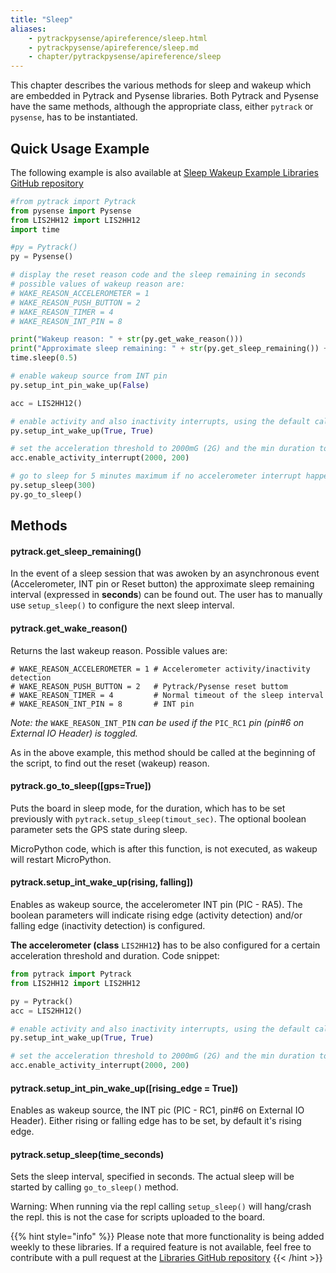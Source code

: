 ```yaml
---
title: "Sleep"
aliases:
    - pytrackpysense/apireference/sleep.html
    - pytrackpysense/apireference/sleep.md
    - chapter/pytrackpysense/apireference/sleep
---
```


This chapter describes the various methods for sleep and wakeup which are embedded in Pytrack and Pysense libraries. Both Pytrack and Pysense have the same methods, although the appropriate class, either `pytrack` or `pysense`, has to be instantiated.

## Quick Usage Example

The following example is also available at [Sleep Wakeup Example Libraries GitHub repository](https://github.com/pycom/pycom-libraries/blob/master/examples/accelerometer_wake/main.py)

```python
#from pytrack import Pytrack
from pysense import Pysense
from LIS2HH12 import LIS2HH12
import time

#py = Pytrack()
py = Pysense()

# display the reset reason code and the sleep remaining in seconds
# possible values of wakeup reason are:
# WAKE_REASON_ACCELEROMETER = 1
# WAKE_REASON_PUSH_BUTTON = 2
# WAKE_REASON_TIMER = 4
# WAKE_REASON_INT_PIN = 8

print("Wakeup reason: " + str(py.get_wake_reason()))
print("Approximate sleep remaining: " + str(py.get_sleep_remaining()) + " sec")
time.sleep(0.5)

# enable wakeup source from INT pin
py.setup_int_pin_wake_up(False)

acc = LIS2HH12()

# enable activity and also inactivity interrupts, using the default callback handler
py.setup_int_wake_up(True, True)

# set the acceleration threshold to 2000mG (2G) and the min duration to 200ms
acc.enable_activity_interrupt(2000, 200)

# go to sleep for 5 minutes maximum if no accelerometer interrupt happens
py.setup_sleep(300)
py.go_to_sleep()
```

## Methods

#### pytrack.get\_sleep\_remaining()

In the event of a sleep session that was awoken by an asynchronous event (Accelerometer, INT pin or Reset button) the approximate sleep remaining interval (expressed in **seconds**) can be found out. The user has to manually use `setup_sleep()` to configure the next sleep interval.

#### pytrack.get\_wake\_reason()

Returns the last wakeup reason. Possible values are:

```text
# WAKE_REASON_ACCELEROMETER = 1 # Accelerometer activity/inactivity detection
# WAKE_REASON_PUSH_BUTTON = 2   # Pytrack/Pysense reset buttom
# WAKE_REASON_TIMER = 4         # Normal timeout of the sleep interval
# WAKE_REASON_INT_PIN = 8       # INT pin
```

_Note: the_ `WAKE_REASON_INT_PIN` _can be used if the_ `PIC_RC1` _pin (pin\#6 on External IO Header) is toggled._

As in the above example, this method should be called at the beginning of the script, to find out the reset (wakeup) reason.

#### pytrack.go\_to\_sleep(\[gps=True\])

Puts the board in sleep mode, for the duration, which has to be set previously with `pytrack.setup_sleep(timout_sec)`. The optional boolean parameter sets the GPS state during sleep.

MicroPython code, which is after this function, is not executed, as wakeup will restart MicroPython.

#### pytrack.setup\_int\_wake\_up(rising, falling\])

Enables as wakeup source, the accelerometer INT pin (PIC - RA5). The boolean parameters will indicate rising edge (activity detection) and/or falling edge (inactivity detection) is configured.

**The accelerometer (class** `LIS2HH12`**)** has to be also configured for a certain acceleration threshold and duration. Code snippet:

```python
from pytrack import Pytrack
from LIS2HH12 import LIS2HH12

py = Pytrack()
acc = LIS2HH12()

# enable activity and also inactivity interrupts, using the default callback handler
py.setup_int_wake_up(True, True)

# set the acceleration threshold to 2000mG (2G) and the min duration to 200ms
acc.enable_activity_interrupt(2000, 200)
```

#### pytrack.setup\_int\_pin\_wake\_up(\[rising\_edge = True\])

Enables as wakeup source, the INT pic (PIC - RC1, pin\#6 on External IO Header). Either rising or falling edge has to be set, by default it's rising edge.

#### pytrack.setup\_sleep(time\_seconds)

Sets the sleep interval, specified in seconds. The actual sleep will be started by calling `go_to_sleep()` method.

Warning: When running via the repl calling `setup_sleep()` will hang/crash the repl. this is not the case for scripts uploaded to the board.

{{% hint style="info" %}}
Please note that more functionality is being added weekly to these libraries. If a required feature is not available, feel free to contribute with a pull request at the [Libraries GitHub repository](https://github.com/pycom/pycom-libraries)
{{< /hint >}}

